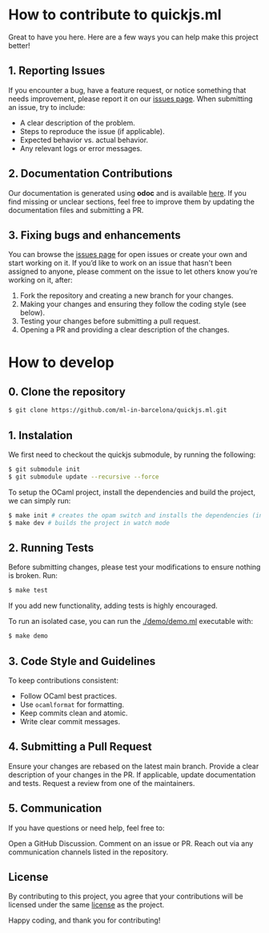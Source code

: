 # How to contribute to quickjs.ml

Great to have you here. Here are a few ways you can help make this project better!

## 1. Reporting Issues

If you encounter a bug, have a feature request, or notice something that needs improvement, please report it on our [issues page](https://github.com/ml-in-barcelona/quickjs.ml/issues). When submitting an issue, try to include:
- A clear description of the problem.
- Steps to reproduce the issue (if applicable).
- Expected behavior vs. actual behavior.
- Any relevant logs or error messages.

## 2. Documentation Contributions

Our documentation is generated using **odoc** and is available [here](https://ml-in-barcelona.github.io/quickjs.ml/docs/local/quickjs/index.html). If you find missing or unclear sections, feel free to improve them by updating the documentation files and submitting a PR.

## 3. Fixing bugs and enhancements

You can browse the [issues page](https://github.com/ml-in-barcelona/quickjs.ml/issues) for open issues or create your own and start working on it.
If you’d like to work on an issue that hasn't been assigned to anyone, please comment on the issue to let others know you’re working on it, after:
1. Fork the repository and creating a new branch for your changes.
2. Making your changes and ensuring they follow the coding style (see below).
3. Testing your changes before submitting a pull request.
4. Opening a PR and providing a clear description of the changes.

# How to develop

## 0. Clone the repository

```sh
$ git clone https://github.com/ml-in-barcelona/quickjs.ml.git
```

## 1. Instalation

We first need to checkout the quickjs submodule, by running the following:

```sh
$ git submodule init
$ git submodule update --recursive --force
```

To setup the OCaml project, install the dependencies and build the project, we can simply run:

```sh
$ make init # creates the opam switch and installs the dependencies (including lsp and ocamlformat)
$ make dev # builds the project in watch mode
```

## 2. Running Tests

Before submitting changes, please test your modifications to ensure nothing is broken. Run:
```sh
$ make test
```
If you add new functionality, adding tests is highly encouraged.

To run an isolated case, you can run the [./demo/demo.ml](./demo/demo.ml) executable with:
```sh
$ make demo
```

## 3. Code Style and Guidelines

To keep contributions consistent:
- Follow OCaml best practices.
- Use `ocamlformat` for formatting.
- Keep commits clean and atomic.
- Write clear commit messages.

## 4. Submitting a Pull Request

Ensure your changes are rebased on the latest main branch.
Provide a clear description of your changes in the PR.
If applicable, update documentation and tests.
Request a review from one of the maintainers.

## 5. Communication

If you have questions or need help, feel free to:

Open a GitHub Discussion.
Comment on an issue or PR.
Reach out via any communication channels listed in the repository.

## License
By contributing to this project, you agree that your contributions will be licensed under the same [license](./LICENSE.md) as the project.

Happy coding, and thank you for contributing!

